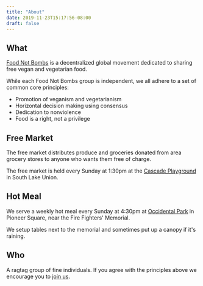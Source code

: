 ```yaml
---
title: "About"
date: 2019-11-23T15:17:56-08:00
draft: false
---
```


## What

[Food Not Bombs](http://foodnotbombs.net/) is a decentralized global movement
dedicated to sharing free vegan and vegetarian food.

While each Food Not Bombs group is independent, we all adhere to a set 
of common core principles:

* Promotion of veganism and vegetarianism
* Horizontal decision making using consensus
* Dedication to nonviolence
* Food is a right, not a privilege

## Free Market

The free market distributes produce and groceries donated from area grocery
stores to anyone who wants them free of charge.

The free market is held every Sunday at 1:30pm at the
[Cascade Playground](https://www.openstreetmap.org/export#map=19/47.62173/-122.33195) 
in South Lake Union.

## Hot Meal

We serve a weekly hot meal every Sunday at 4:30pm at 
[Occidental Park](https://www.openstreetmap.org/#map=19/47.60029/-122.33328)
in Pioneer Square, near the Fire Fighters' Memorial.

We setup tables next to the memorial and sometimes put up a canopy if 
it's raining.

## Who

A ragtag group of fine individuals. If you agree with the principles above
we encourage you to [join us](/join/).
